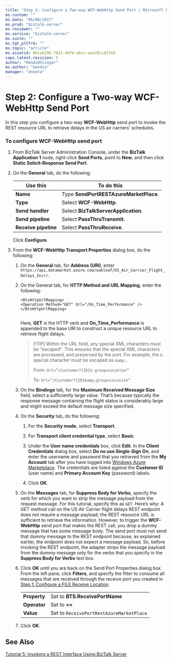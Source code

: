 ```yaml
---
title: "Step 2: Configure a Two-way WCF-WebHttp Send Port | Microsoft Docs"
ms.custom: ""
ms.date: "06/08/2017"
ms.prod: "biztalk-server"
ms.reviewer: ""
ms.service: "biztalk-server"
ms.suite: ""
ms.tgt_pltfrm: ""
ms.topic: "article"
ms.assetid: 0bcab296-7921-4df4-abcc-eea78cc827e8
caps.latest.revision: 5
author: "MandiOhlinger"
ms.author: "mandia"
manager: "anneta"
---
```

# Step 2: Configure a Two-way WCF-WebHttp Send Port
In this step you configure a two-way **WCF-WebHttp** send port to invoke the REST resource URL to retrieve delays in the US air carriers’ schedules.  
  
### To configure WCF-WebHttp send port  
  
1.  From BizTalk Server Administration Console, under the **BizTalk Application 1** node, right-click **Send Ports**, point to **New**, and then click **Static Solicit-Response Send Port**.  
  
2.  On the **General** tab, do the following:  
  
    |Use this|To do this|  
    |--------------|----------------|  
    |**Name**|Type **SendPortRESTAzureMarketPlace**.|  
    |**Type**|Select **WCF-WebHttp**.|  
    |**Send handler**|Select **BizTalkServerApplication**.|  
    |**Send pipeline**|Select **PassThruTransmit**.|  
    |**Receive pipeline**|Select **PassThruReceive**.|  
  
     Click **Configure**.  
  
3.  From the **WCF-WebHttp Transport Properties** dialog box, do the following:  
  
    1.  On the **General** tab, for **Address (URI)**, enter `https://api.datamarket.azure.com/oakleaf/US_Air_Carrier_Flight_Delays_Incr/`.  
  
    2.  On the General tab, for **HTTP Method and URL Mapping**, enter the following:  
  
        ```  
        <BtsHttpUrlMapping>  
        <Operation Method="GET" Url="/On_Time_Performance" />  
        </BtsHttpUrlMapping>  
  
        ```  
  
         Here, **GET** is the HTTP verb and **On_Time_Performance** is appended to the base URI to construct a unique resource URL to retrieve flight delays.  
         
         > [!TIP] Within the URL field, any special XML characters must be "escaped". This ensures that the special XML characters are processed, and preserved by the port. For example, the `&` special character must be escaped as `&amp;`. 
           >
           >From: 
           >`Url=”/Customer?{ID}& group=Location”`
           >
           >
           >To: 
           >`Url=”/Customer?{ID}&amp;group=Location”`
  
    3.  On the **Bindings** tab, for the **Maximum Received Message Size** field, select a sufficiently large value. That’s because typically the response message containing the flight status is considerably large and might exceed the default message size specified.  
  
    4.  On the **Security** tab, do the following:  
  
        1.  For the **Security mode**, select **Transport**.  
  
        2.  For **Transport client credential type**, select **Basic**.  
  
        3.  Under the **User name credentials** box, click **Edit**. In the **Client Credentials** dialog box, select **Do no use Single-Sign On**, and enter the username and password that you retrieved from the **My Account** tab after you have logged into [Windows Azure Marketplace](http://go.microsoft.com/fwlink/p/?LinkId=257913). The credentials are listed against the **Customer ID** (user name) and **Primary Account Key** (password) labels.  
  
        4.  Click **OK**.  
  
    5.  On the **Messages** tab, for **Suppress Body for Verbs**, specify the verb for which you want to strip the message payload from the request message. For this tutorial, specify this as `GET`. Here’s why: A GET method call on the US Air Carrier flight delays REST endpoint does not require a message payload; the REST resource URL is sufficient to retrieve the information. However, to trigger the **WCF-WebHttp** send port that makes the REST call, you drop a dummy message that has some message body. The send port must not send that dummy message to the REST endpoint because, as explained earlier, the endpoint does not expect a message payload. So, before invoking the REST endpoint, the adapter strips the message payload from the dummy message only for the verbs that you specify in the **Suppress Body for Verbs** text box.  
  
    6.  Click **OK** until you are back on the Send Port Properties dialog box. From the left pane, click **Filters**, and specify the filter to consume all messages that are received through the receive port you created in [Step 1: Configure a FILE Receive Location](../core/step-1-configure-a-file-receive-location.md).  
  
        |||  
        |-|-|  
        |**Property**|Set to **BTS.ReceivePortName**|  
        |**Operator**|Set to **==**|  
        |**Value**|Set to `ReceivePortRestAzureMarketPlace`|  
  
    7.  Click **OK**.  
  
## See Also  
 [Tutorial 5: Invoking a REST Interface Using BizTalk Server](../core/tutorial-5-invoking-a-rest-interface-using-biztalk-server.md)